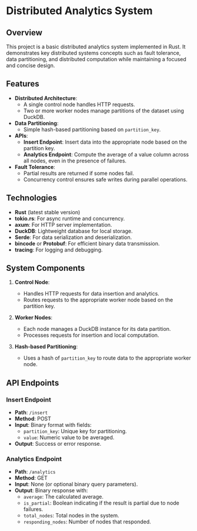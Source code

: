# Distributed Analytics System

## Overview
This project is a basic distributed analytics system implemented in Rust. It demonstrates key distributed systems concepts such as fault tolerance, data partitioning, and distributed computation while maintaining a focused and concise design.

## Features
- **Distributed Architecture**:
  - A single control node handles HTTP requests.
  - Two or more worker nodes manage partitions of the dataset using DuckDB.
- **Data Partitioning**:
  - Simple hash-based partitioning based on `partition_key`.
- **APIs**:
  - **Insert Endpoint**: Insert data into the appropriate node based on the partition key.
  - **Analytics Endpoint**: Compute the average of a value column across all nodes, even in the presence of failures.
- **Fault Tolerance**:
  - Partial results are returned if some nodes fail.
  - Concurrency control ensures safe writes during parallel operations.

## Technologies
- **Rust** (latest stable version)
- **tokio.rs**: For async runtime and concurrency.
- **axum**: For HTTP server implementation.
- **DuckDB**: Lightweight database for local storage.
- **Serde**: For data serialization and deserialization.
- **bincode** or **Protobuf**: For efficient binary data transmission.
- **tracing**: For logging and debugging.

## System Components
1. **Control Node**:
   - Handles HTTP requests for data insertion and analytics.
   - Routes requests to the appropriate worker node based on the partition key.

2. **Worker Nodes**:
   - Each node manages a DuckDB instance for its data partition.
   - Processes requests for insertion and local computation.

3. **Hash-based Partitioning**:
   - Uses a hash of `partition_key` to route data to the appropriate worker node.

## API Endpoints
### Insert Endpoint
- **Path**: `/insert`
- **Method**: POST
- **Input**: Binary format with fields:
  - `partition_key`: Unique key for partitioning.
  - `value`: Numeric value to be averaged.
- **Output**: Success or error response.

### Analytics Endpoint
- **Path**: `/analytics`
- **Method**: GET
- **Input**: None (or optional binary query parameters).
- **Output**: Binary response with:
  - `average`: The calculated average.
  - `is_partial`: Boolean indicating if the result is partial due to node failures.
  - `total_nodes`: Total nodes in the system.
  - `responding_nodes`: Number of nodes that responded.
